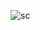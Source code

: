 ![sc](https://user-images.githubusercontent.com/23108584/144146558-0c807764-ed81-4997-b9a4-f96fb89c6324.JPG)
